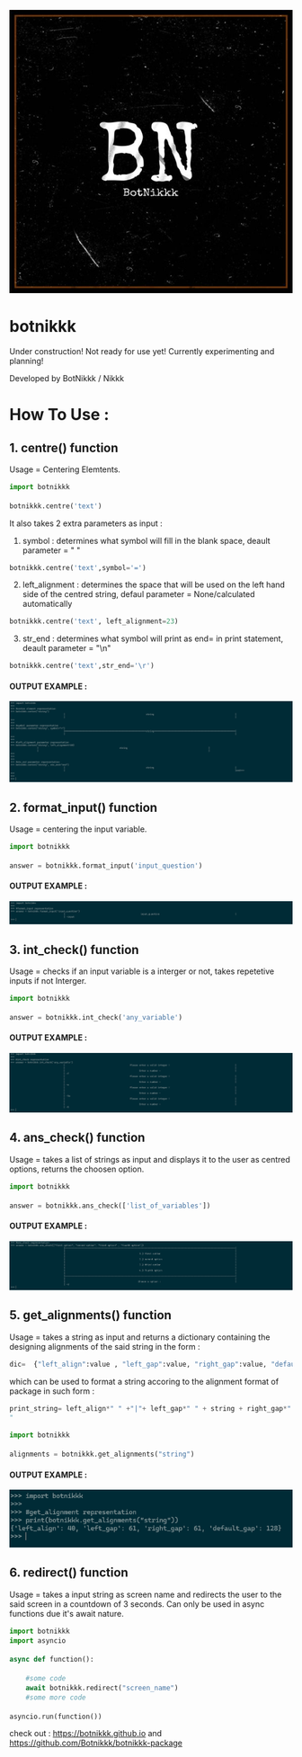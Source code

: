 <p align="center">
  <img src="https://raw.githubusercontent.com/Botnikkk/botnikkk-package/main/images/logo.jpg"/>
</p>

# botnikkk  

Under construction! Not ready for use yet! Currently experimenting and planning!

Developed by BotNikkk / Nikkk

# How To Use :

## 1. centre() function

Usage = Centering Elemtents.

```python
import botnikkk

botnikkk.centre('text')
```

It also takes 2 extra parameters as input :

1. symbol : determines what symbol will fill in the blank space, deault parameter = " "

```python
botnikkk.centre('text',symbol='=')
```

2. left_alignment : determines the space that will be used on the left hand side of the centred string, defaul parameter = None/calculated automatically

```python
botnikkk.centre('text', left_alignment=23)
```

3. str_end : determines what symbol will print as end= in print statement, deault parameter = "\n"

```python
botnikkk.centre('text',str_end='\r')
```
#### OUTPUT EXAMPLE :

<p align="center">
  <img src="https://github.com/Botnikkk/botnikkk-package/blob/main/images/output_centre.png?raw=true"/>
</p>

## 2. format_input() function

Usage = centering the input variable.

```python
import botnikkk

answer = botnikkk.format_input('input_question')
```

#### OUTPUT EXAMPLE :
<p align="center">
  <img src="https://github.com/Botnikkk/botnikkk-package/blob/main/images/output_input.png?raw=true"/>
</p>

## 3. int_check() function

Usage = checks if an input variable is a interger or not, takes repetetive inputs if not Interger.

```python
import botnikkk

answer = botnikkk.int_check('any_variable')
```

#### OUTPUT EXAMPLE :
<p align="center">
  <img src="https://github.com/Botnikkk/botnikkk-package/blob/main/images/output_int.png?raw=true"/>
</p>

## 4. ans_check() function

Usage = takes a list of strings as input and displays it to the user as centred options, returns the choosen option. 

```python
import botnikkk

answer = botnikkk.ans_check(['list_of_variables'])
```
#### OUTPUT EXAMPLE :
<p align="center">
  <img src="https://github.com/Botnikkk/botnikkk-package/blob/main/images/output_ans.png?raw=true"/>
</p>

## 5. get_alignments() function

Usage = takes a string as input and returns a dictionary containing the designing alignments of the said string in the form :
```python
dic=  {"left_align":value , "left_gap":value, "right_gap":value, "default_gap":value }
``` 
which can be used to format a string accoring to the alignment format of package in such form :
```python
print_string= left_align*" " +"|"+ left_gap*" " + string + right_gap*" " +"|" 
"
``` 

```python
import botnikkk

alignments = botnikkk.get_alignments("string")
```
#### OUTPUT EXAMPLE :
<p align="center">
  <img src="https://github.com/Botnikkk/botnikkk-package/blob/main/images/output_alignment.png?raw=true"/>
</p>

## 6. redirect() function

Usage = takes a input string as screen name and redirects the user to the said screen in a countdown of 3 seconds. Can only be used in async functions due it's await nature.

```python
import botnikkk
import asyncio

async def function():

    #some code
    await botnikkk.redirect("screen_name")
    #some more code

asyncio.run(function())
```


check out : https://botnikkk.github.io and https://github.com/Botnikkk/botnikkk-package

